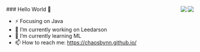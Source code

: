 <div>
<img align="right" src="https://github-readme-stats.vercel.app/api?username=ChaoSBYNN&show_icons=true&icon_color=CE1D2D&text_color=718096&bg_color=ffffff&hide_title=true" />
<img align="right" src="https://github-readme-stats.vercel.app/api/top-langs/?username=ChaoSBYNN&hide_title=true&hide_border=true&layout=compact&hide=plsql,html,css&langs_count=12&icon_color=CE1D2D&text_color=718096&bg_color=ffffff&hide_title=true" />
</div>

<!--
**ChaoSBYNN/ChaoSBYNN** is a ✨ _special_ ✨ repository because its `README.md` (this file) appears on your GitHub profile.

Here are some ideas to get you started:

- 🔭 I’m currently working on ...
- 🌱 I’m currently learning ...
- 👯 I’m looking to collaborate on ...
- 🤔 I’m looking for help with ...
- 💬 Ask me about ...
- 📫 How to reach me: ...
- 😄 Pronouns: ...
- ⚡ Fun fact: ...
-->
<div>
### Hello World 👋

- ⚡ Focusing on Java
- 🔭 I’m currently working on Leedarson
- 🌱 I’m currently learning ML
- 📫 How to reach me: https://chaosbynn.github.io/
</div>

